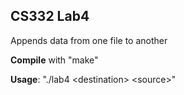 ## CS332 Lab4
Appends data from one file to another

**Compile** with "make"

**Usage**: "./lab4 \<destination> \<source>"